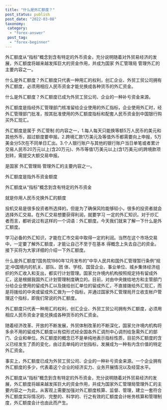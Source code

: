 ```yaml
---
title: "什么是外汇额度？"
post_status: publish
post_date: "2022-03-08"
taxonomy:
 category: 
  - "forex-answer"
 post_tag: 
  - "forex-beginner"
---
```


外汇额度从“指标”概念到含有特定的外币资金，充分说明随着对外贸易经济的发展，外汇额度将越来越发挥巨大的资金作用，并成为国家 外汇管理局 管理外汇的主要内容之一。

什么是外汇额度？外汇额度只代表一种用汇的权利，创汇企业、外贸工贸公司拥有外汇额度，必须用相应人民币资金才能兑换成各种货币的外汇资金。

什么是外汇额度？外汇额度已成为外贸工贸公司、企业的一种补亏资金来源。

外汇额度是指经外汇管理部门核准留给企业使用的外汇指标，企业使用外汇时，经外汇管理部门批准，按其批准使用的外汇额度指标和配套人民币资金到中国银行购买外汇现汇。

外汇额度是属于 外汇管制 的内容之一，1.每人每天只能换等额5万人民币的美元和其他外币，超过额度要申报。2.跨境汇款1万美元及等值外币都需要向上申报，5万美金分5次在不同单日汇出。3.个人银行账户与其他的银行账户当日单笔或者累计交易人民币20万元以上(含20万元)、外币等值1万美元以上(含1万美元)的跨境款项划转，需提交大额交易申报。

是国家 外汇管理局 管理外汇的主要内容之一。

外汇额度是指外币资金额度

外汇额度从“指标”概念到含有特定的外币资金

就是你用人民币兑换外汇的额度

投机交易是很多投资者所选择的，但是为了确保风险能够较小，很多的投资者就会选择外汇交易。在外汇交易想要获得利润，就要学习 一定的外汇知识。对于炒汇者而言，都听说过有这样的一个词语：外汇额度。今天我们就来了解一下什么是外汇额度。

学习必备的外汇知识，才能在汇市交易中取得一定的利润。当然在这个市场交易中，一定要了解外汇额度，才能让自己不至于在基本 得概念上失去自己的资金。接下买将为大家详细的介绍一下外汇额度。

什么是外汇额度?国务院1980年12月发布的“中华人民共和国外汇管理暂行条例”规定:中国境内的机关、部队、团 体、学校、国营企业、事业单位、城乡集体经济组织的外汇收入和支出，都实行计划管理。国家允许境内机构按照规定持有留成外汇，这是根据我国外汇计划管理制度确立的。目前，对由中央拨给地方和主管部门分给企业使用的留成外汇以及拨给创汇单位的留成外汇，不直接拨给外汇现汇，而是将拨给的中央或留成外汇做为一个指标，并通过国家外汇管理局开立收支帐户管理这个指标，即我们常说的外汇额度。

外汇额度只代表一种用汇的权利，创汇企业、外贸工贸公司拥有外汇额度，必须用相应人民币资金才能兑换成各种货币的外汇资金。

随着经济改革、开放的不断发展，外贸体制改革的不断深化，国家允许境内机构将多余不用的留成外汇额度以有偿形式经全国各外汇调剂中心调剂给急需外汇的部门、企业和单位。外汇额度的概念已不是单纯地表示指标性质，目前外汇额度的含义已经发生了质的变化，由过去单纯的计划指标，发展成为一种有内含价值的特定外汇资金。

事实上，外汇额度已成为外贸工贸公司、企业的一种补亏资金来源。一个企业拥有外汇额度的多少，代表着这个企业的经济实力、业务开展情况以及经营水平。

外汇额度从“指标”概念到含有特定的外币资金，充分说明随着对外贸易经济的发展，外汇额度将越来越发挥巨大的资金作用，并成为国家外汇管理局管理外汇的主要内容之一为此，从客观上需要加强对外汇额度核算、监督、管理，建立一套符合外汇额度实际情况的、完整的、科学的、行之有效的汇额度会计帐务核算和管理制度，外汇额度会计也由此而产生。
